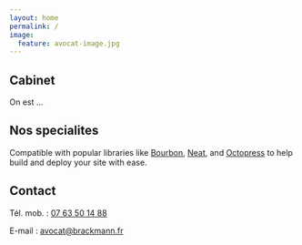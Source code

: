 ```yaml
---
layout: home
permalink: /
image:
  feature: avocat-image.jpg
---
```


<div class="tiles">

<div class="tile">
  <h2 class="post-title">Cabinet</h2>
  <p class="post-excerpt">On est ...</p>
</div><!-- /.tile -->

<div class="tile">
  <h2 class="post-title">Nos specialites</h2>
  <p class="post-excerpt">Compatible with popular libraries like <a href="http://bourbon.io">Bourbon</a>, <a href="http://neat.bourbon.io/">Neat</a>, and <a href="http://github.com/octopress/octopress">Octopress</a> to help build and deploy your site with ease.</p>
</div><!-- /.tile -->

<div class="tile">
  <h2 class="post-title">Contact</h2>
  <p>T&eacute;l. mob. : <a href="tel:+33763501488">07 63 50 14 88</a></p>
  <p>E-mail : <a href="mail:avocat@brackmann.fr">avocat@brackmann.fr</a></p>
</div><!-- /.tile -->


</div><!-- /.tiles -->
